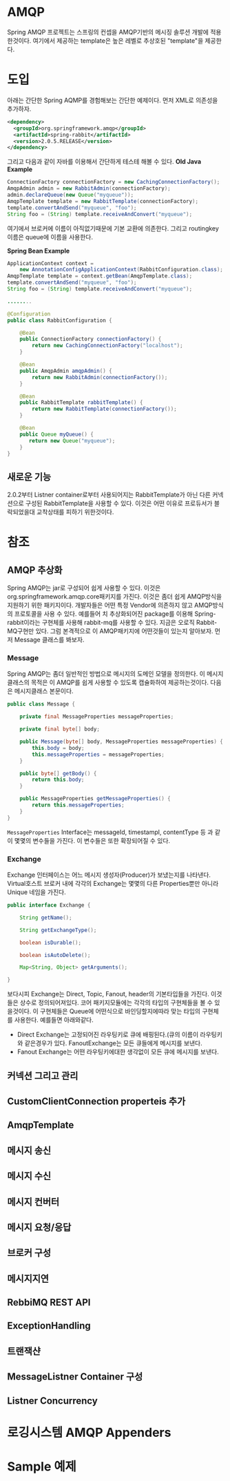 # AMQP
Spring AMQP 프로젝트는 스프링의 컨셉을 AMQP기반의 메시징 솔루션 개발에 적용한것이다. 여기에서 제공하는 template은 높은 레벨로 추상호된 "template"을 제공한다.

# 도입
아래는 간단한 Spring AQMP를 경험해보는 간단한 예제이다.
먼저 XML로 의존성을 추가하자.
```xml
<dependency>
  <groupId>org.springframework.amqp</groupId>
  <artifactId>spring-rabbit</artifactId>
  <version>2.0.5.RELEASE</version>
</dependency>
```


 
그리고 다음과 같이 자바를 이용해서 간단하게 테스테 해볼 수 있다.
**Old Java Example**
```java
ConnectionFactory connectionFactory = new CachingConnectionFactory();
AmqpAdmin admin = new RabbitAdmin(connectionFactory);
admin.declareQueue(new Queue("myqueue"));
AmqpTemplate template = new RabbitTemplate(connectionFactory);
template.convertAndSend("myqueue", "foo");
String foo = (String) template.receiveAndConvert("myqueue");

```
여기에서 브로커에 이름이 아직없기때문에 기본 교환에 의존한다. 그리고 routingkey이름은 queue에 이름을 사용한다.


**Spring Bean Example**
```java
ApplicationContext context =
    new AnnotationConfigApplicationContext(RabbitConfiguration.class);
AmqpTemplate template = context.getBean(AmqpTemplate.class);
template.convertAndSend("myqueue", "foo");
String foo = (String) template.receiveAndConvert("myqueue");

........

@Configuration
public class RabbitConfiguration {

    @Bean
    public ConnectionFactory connectionFactory() {
        return new CachingConnectionFactory("localhost");
    }

    @Bean
    public AmqpAdmin amqpAdmin() {
        return new RabbitAdmin(connectionFactory());
    }

    @Bean
    public RabbitTemplate rabbitTemplate() {
        return new RabbitTemplate(connectionFactory());
    }

    @Bean
    public Queue myQueue() {
       return new Queue("myqueue");
    }
}
```

## 새로운 기능
2.0.2부터 Listner container로부터 사용되어지는 RabbitTemplate가 아닌 다른 커넥션으로 구성된 RabbitTemplate을 사용할 수 있다. 이것은 어떤 이유로 프로듀서가 블락되었을대 교착상태를 피하기 위한것이다.


# 참조


## AMQP 추상화
Spring AMQP는 jar로 구성되어 쉽게 사용할 수 있다. 이것은 org.springframework.amqp.core패키지를 가진다. 이것은 좀더 쉽게 AMQP방식을 지원하기 위한 패키지이다. 개발자들은 어떤 특정 Vendor에 의존하지 않고 AMQP방식의 프로토콜을 사용 수 있다. 예를들어 치 추상화되어진 package를 이용해 Spring-rabbit이라는 구현체를 사용해 rabbit-mq를 사용할 수 있다. 지금은 오로직 Rabbit-MQ구현만 있다. 그럼 본격적으로 이 AMQP패키지에 어떤것들이 있는지 알아보자. 먼저 Message 클래스를 봐보자.

### Message
Spring AMQP는 좀더 일반적인 방법으로 메시지의 도메인 모델을 정의한다. 이 메시지 클래스의 목적은 이 AMQP를 쉽게 사용할 수 있도록 캡슐화하여 제공하는것이다. 다음은 메시지클래스 본문이다.

```java
public class Message {

    private final MessageProperties messageProperties;

    private final byte[] body;

    public Message(byte[] body, MessageProperties messageProperties) {
        this.body = body;
        this.messageProperties = messageProperties;
    }

    public byte[] getBody() {
        return this.body;
    }

    public MessageProperties getMessageProperties() {
        return this.messageProperties;
    }
}
```
`MessageProperties` Interface는 messageId, timestampl, contentType 등 과 같이 몇몇의 변수들을 가진다. 이 변수들은 또한 확장되어질 수 있다. 

### Exchange
Exchange 인터페이스는 어느 메시지 생성자(Producer)가 보냈는지를 나타낸다. Virtual호스트 브로커 내에 각각의 Exchange는  몇몇의 다른 Properties뿐만 아니라 Unique 네임을 가진다.

```java
public interface Exchange {

    String getName();

    String getExchangeType();

    boolean isDurable();

    boolean isAutoDelete();

    Map<String, Object> getArguments();

}
```

보다시피 Exchange는 Direct, Topic, Fanout, header의 기본타입들을 가진다. 이것들은 상수로 정의되어져있다. 코어 패키지모듈에는 각각의 타입의 구현체들을 볼 수 있을것이다. 이 구현체들은 Queue에 어떤식으로 바인딩할지에따라 맞는 타입의 구현체를 사용한다. 
예를들면 아래와같다.
* Direct Exchange는 고정되어진 라우팅키로 큐에 배핑된다.(큐의 이름이 라우팅키와 같은경우가 있다. FanoutExchange는 모든 큐들에게 메시지를 보낸다.
* Fanout Exchange는 어떤 라우팅키에대한 생각없이 모든 큐에 메시지를 보낸다.





## 커넥션 그리고 관리
## CustomClientConnection properteis 추가
## AmqpTemplate
## 메시지 송신
## 메시지 수신
## 메시지 컨버터
## 메시지 요청/응답
## 브로커 구성

## 메시지지연
## RebbiMQ REST API
## ExceptionHandling
## 트랜잭샨
## MessageListner Container 구성
## Listner Concurrency

# 로깅시스템 AMQP Appenders

# Sample 예제